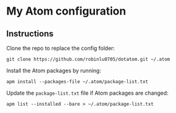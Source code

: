 # My Atom configuration


## Instructions

Clone the repo to replace the config folder:

````
git clone https://github.com/robinlu0705/dotatom.git ~/.atom
````

Install the Atom packages by running:

````
apm install --packages-file ~/.atom/package-list.txt
````

Update the `package-list.txt` file if Atom packages are changed:

````
apm list --installed --bare > ~/.atom/package-list.txt
````
